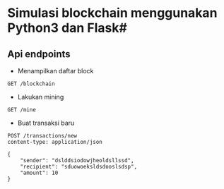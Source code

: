 # Simulasi blockchain menggunakan Python3 dan Flask#

## Api endpoints

* Menampilkan daftar block
```
GET /blockchain
```

* Lakukan mining
```
GET /mine
```

* Buat transaksi baru
```
POST /transactions/new
content-type: application/json

{
    "sender": "dslddsiodowjheoldsllssd",
    "recipient": "sduowoeksldsdooslsdsp",
    "amount": 10
}
```